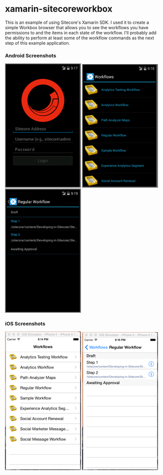 # xamarin-sitecoreworkbox

This is an example of using Sitecore's Xamarin SDK. I used it to create a simple Workbox browser that allows you to see the workflows you have permissions to and the items in each state of the workflow. I'll probably add the ability to perform at least some of the workflow commands as the next step of this example application.

<h3>Android Screenshots</h3>

<img src='https://github.com/bxtp4p/xamarin-sitecoreworkbox/blob/master/screenshots/login_android.png' width="250"/>
<img src='https://github.com/bxtp4p/xamarin-sitecoreworkbox/blob/master/screenshots/workflows_android.png' width="250"/>
<img src='https://github.com/bxtp4p/xamarin-sitecoreworkbox/blob/master/screenshots/workflow_android.png' width="250"/>

<h3>iOS Screenshots</h3>
<img src='https://github.com/bxtp4p/xamarin-sitecoreworkbox/blob/master/screenshots/Workflows_iOS.png' width="250"/>
<img src='https://github.com/bxtp4p/xamarin-sitecoreworkbox/blob/master/screenshots/Workflow_iOS.png' width="250"/>
